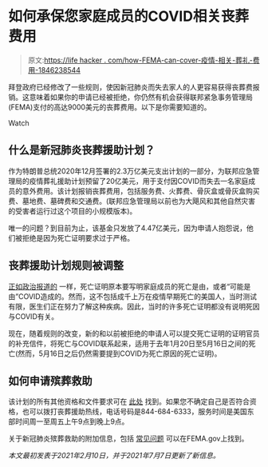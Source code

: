 # 如何承保您家庭成员的COVID相关丧葬费用

> 原文:[https://life hacker . com/how-FEMA-can-cover-疫情-相关-葬礼-费用-1846238544](https://lifehacker.com/how-fema-can-cover-pandemic-related-funeral-costs-1846238544)

拜登政府已经修改了一些规则，使因新冠肺炎而失去家人的人更容易获得丧葬费报销。这意味着如果你的申请已经被拒绝，你仍然有机会获得联邦紧急事务管理局(FEMA)支付的高达9000美元的丧葬费用。以下是你需要知道的。

Watch

## 什么是新冠肺炎丧葬援助计划？

作为特朗普总统2020年12月签署的2.3万亿美元支出计划的一部分，为联邦应急管理局的疫情葬礼援助计划预留了20亿美元，用于支付因COVID而失去一名家庭成员的意外费用。该计划报销丧葬费用，包括服务费、火葬费、骨灰盒或骨灰盒购买费、墓地费、墓碑费和交通费。(联邦应急管理局以前也为大飓风和其他自然灾害的受害者运行过这个项目的小规模版本)。

唯一的问题？到目前为止，该基金只发放了4.47亿美元，因为申请人抱怨说，他们被拒绝是因为死亡证明要求过于严格。

## **丧葬援助计划规则被调整**

[正如政治报道的](https://www.politico.com/news/2021/05/24/covid-19-funerals-fema-490635) 一样，死亡证明原本要写明家庭成员的死亡是由，或者“可能是由”COVID造成的。然而，这不包括成千上万在疫情早期死亡的美国人，当时测试有限，医生们正在努力了解这种疾病。因此，当时的许多死亡证明都没有说明死因与COVID有关。

现在，随着规则的改变，新的和以前被拒绝的申请人可以提交死亡证明的证明官员的补充信件，将死亡与COVID联系起来，适用于去年1月20日至5月16日之间的死亡(然而，5月16日之后仍然需要提到COVID为死亡原因的死亡证明)。

## **如何申请殡葬救助**

该计划的所有其他资格和文件要求可在 [此处](https://www.fema.gov/sites/default/files/documents/fema_covid-19-funeral-assistance-interim-policy-version-2_06-29-2021.pdf) 找到。如果您不确定自己是否符合资格，也可以拨打丧葬援助热线，电话号码是844-684-6333，服务时间是美国东部时间周一至周五上午9点到晚上9点。

关于新冠肺炎殡葬救助的附加信息，包括 [常见问题](https://www.fema.gov/disasters/coronavirus/economic/funeral-assistance/faq) 可以在FEMA.gov上找到。

*本文最初发表于2021年2月10日，并于2021年7月7日更新了新信息。*